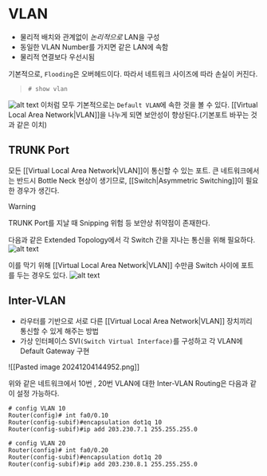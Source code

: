 # VLAN

- 물리적 배치와 관계없이 *논리적으로* LAN을 구성
- 동일한 VLAN Number를 가지면 같은 LAN에 속함
- 물리적 연결보다 우선시됨

기본적으로, `Flooding`은 오버헤드이다. 따라서 네트워크 사이즈에 따라 손실이 커진다.

> `# show vlan`

![alt text](show-vlan.png)
이처럼 모두 기본적으로는 `Default VLAN`에 속한 것을 볼 수 있다.
[[Virtual Local Area Network|VLAN]]을 나누게 되면 보안성이 향상된다.(기본포트 바꾸는 것과 같은 이치)
## TRUNK Port
모든 [[Virtual Local Area Network|VLAN]]이 통신할 수 있는 포트.
큰 네트워크에서는 반드시 Bottle Neck 현상이 생기므로, [[Switch|Asymmetric Switching]]이 필요한 경우가 생긴다.

> [!warning] 
> TRUNK Port를 지날 때 Snipping 위험 등 보안상 취약점이 존재한다.

다음과 같은 Extended Topology에서 각 Switch 간을 지나는 통신을 위해 필요하다.
![alt text](vlan-top.png)

이를 막기 위해 [[Virtual Local Area Network|VLAN]] 수만큼 Switch 사이에 포트를 두는 경우도 있다.
![alt text](trunk.png)
## Inter-VLAN
- 라우터를 기반으로 서로 다른 [[Virtual Local Area Network|VLAN]] 장치끼리 통신할 수 있게 해주는 방법
- 가상 인터페이스 SVI`(Switch Virtual Interface)`를 구성하고 각 VLAN에 Default Gateway 구현

![[Pasted image 20241204144952.png]]

위와 같은 네트워크에서 10번 , 20번 VLAN에 대한 Inter-VLAN Routing은 다음과 같이 설정 가능하다.
```router
# config VLAN 10
Router(config)# int fa0/0.10
Router(config-subif)#encapsulation dot1q 10
Router(config-subif)#ip add 203.230.7.1 255.255.255.0

# config VLAN 20
Router(config)# int fa0/0.20
Router(config-subif)#encapsulation dot1q 20
Router(config-subif)#ip add 203.230.8.1 255.255.255.0
```

 

